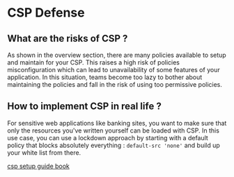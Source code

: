 # CSP Defense

## What are the risks of CSP ?

As shown in the overview section, there are many policies available to setup and maintain for your CSP.
This raises a high risk of policies misconfiguration which can lead to unavailability of some features of your application.
In this situation, teams become too lazy to bother about maintaining the policies and fall in the risk of using too permissive policies.

## How to implement CSP in real life ?

For sensitive web applications like banking sites, you want to make sure that only the resources you've written yourself can be loaded with CSP.
In this use case, you can use a lockdown approach by starting with a default policy that blocks absolutely everything :  `default-src 'none'` and build up your white list from there.

[csp setup guide book](https://owasp.org/www-pdf-archive//2019-02-22_-_How_do_I_Content_Security_Policy_-_Print.pdf)
